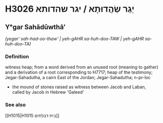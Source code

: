 # H3026 יְגַר שַׂהֲדוּתָא / יגר שהדותא

## Yᵉgar Sahădûwthâʼ

_(yegar' sah-had-oo-thaw' | yeh-ɡAHR sa-huh-doo-TAW | yeh-ɡAHR sa-huh-doo-TA)_

### Definition

witness heap; from a word derived from an unused root (meaning to gather) and a derivation of a root corresponding to H7717; heap of the testimony; Jegar-Sahadutha, a cairn East of the Jordan; Jegar-Sahadutha; n-pr-loc

- the mound of stones raised as witness between Jacob and Laban, called by Jacob in Hebrew 'Galeed'

### See also

[[H1015|H1015 בית דבלתים]]
